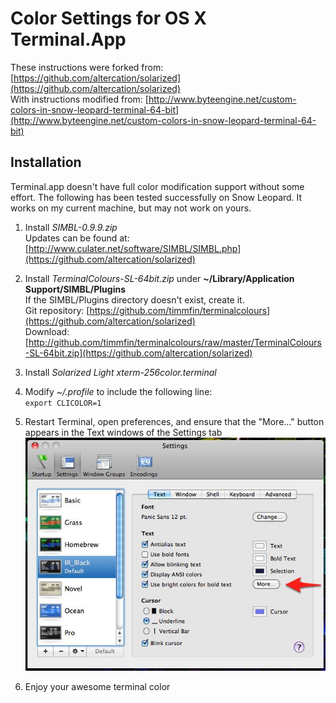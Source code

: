 Color Settings for OS X Terminal.App
====================================

These instructions were forked from:
[https://github.com/altercation/solarized](https://github.com/altercation/solarized)  
With instructions modified from:
[http://www.byteengine.net/custom-colors-in-snow-leopard-terminal-64-bit](http://www.byteengine.net/custom-colors-in-snow-leopard-terminal-64-bit)

Installation
------------

Terminal.app doesn't have full color modification support without some effort. The following has been tested successfully on Snow Leopard. It works on my current machine, but may not work on yours.

1. Install _SIMBL-0.9.9.zip_  
Updates can be found at: [http://www.culater.net/software/SIMBL/SIMBL.php](https://github.com/altercation/solarized)

2. Install _TerminalColours-SL-64bit.zip_ under __~/Library/Application Support/SIMBL/Plugins__  
If the SIMBL/Plugins directory doesn't exist, create it.  
Git repository: [https://github.com/timmfin/terminalcolours](https://github.com/altercation/solarized)  
Download: [http://github.com/timmfin/terminalcolours/raw/master/TerminalColours-SL-64bit.zip](https://github.com/altercation/solarized)

3. Install _Solarized Light xterm-256color.terminal_

4. Modify _~/.profile_ to include the following line:  
   `export CLICOLOR=1`

5. Restart Terminal, open preferences, and ensure that the "More..." button appears in the Text windows of the Settings tab  
![Diagram with more button](https://github.com/gavingmiller/solarized/raw/master/screenshot.jpg)

6. Enjoy your awesome terminal color


